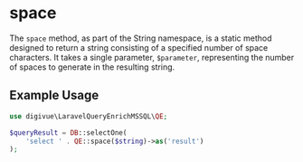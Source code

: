 # space

The `space` method, as part of the String namespace, is a static method designed to return a string consisting of a
specified number of space characters. It takes a single parameter, `$parameter`, representing the number of spaces to
generate in the resulting string.

## Example Usage

```php
use digivue\LaravelQueryEnrichMSSQL\QE;

$queryResult = DB::selectOne(
    'select ' . QE::space($string)->as('result')
);
```